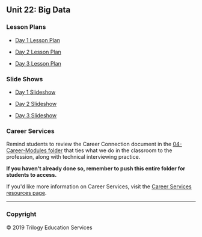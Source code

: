## Unit 22: Big Data

### Lesson Plans

* [Day 1 Lesson Plan](1/LessonPlan.md)

* [Day 2 Lesson Plan](2/LessonPlan.md)

* [Day 3 Lesson Plan](3/LessonPlan.md)

### Slide Shows

* [Day 1 Slideshow](https://docs.google.com/presentation/d/1Fvo02oui5E71glFZPKHNhpURe30lJ7pb2Xloj53bT7s/edit?usp=sharing)

* [Day 2 Slideshow](https://docs.google.com/presentation/d/1StdWfs1A_qw0ijO8clLTOWhGQWYyiiDfWTXp9pHAT7U/edit?usp=sharing)

* [Day 3 Slideshow](https://docs.google.com/presentation/d/16LqVD9Dgh1YpXMEw_ZwvlML3vqPleH_d4PXQgCW4Z0c/edit?usp=sharing)

### Career Services

Remind students to review the Career Connection document in the [04-Career-Modules folder](../../04-Career-Modules/) that ties what we do in the classroom to the profession, along with technical interviewing practice.

**If you haven't already done so, remember to push this entire folder for students to access.**

If you'd like more information on Career Services, visit the [Career Services resources page](http://bit.ly/DataVizCS).

- - -

### Copyright

© 2019 Trilogy Education Services
